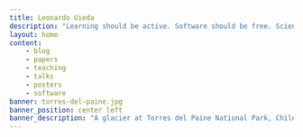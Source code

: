 ```yaml
---
title: Leonardo Uieda
description: "Learning should be active. Software should be free. Science should be open."
layout: home
content:
    - blog
    - papers
    - teaching
    - talks
    - posters
    - software
banner: torres-del-paine.jpg
banner_position: center left
banner_description: "A glacier at Torres del Paine National Park, Chile."
---
```


